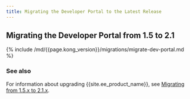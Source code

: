 ```yaml
---
title: Migrating the Developer Portal to the Latest Release
---
```


## Migrating the Developer Portal from 1.5 to 2.1

{% include /md/{{page.kong_version}}/migrations/migrate-dev-portal.md %}

### See also

For information about upgrading {{site.ee_product_name}}, see
[Migrating from 1.5.x to 2.1.x](/enterprise/2.1.x/deployment/migrations).
